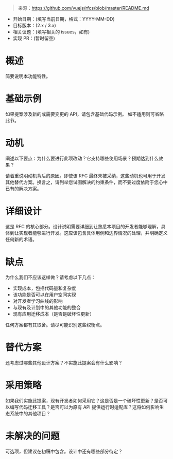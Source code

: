 > 来源：https://github.com/vuejs/rfcs/blob/master/README.md

- 开始日期：(填写当前日期，格式：YYYY-MM-DD)
- 目标版本：(2.x / 3.x)
- 相关议题：(填写相关的 issues，如有)
- 实现 PR：(暂时留空)

# 概述

简要说明本功能特性。

# 基础示例

如果提案涉及新的或需要变更的 API，请包含基础代码示例。
如不适用则可省略此节。

# 动机

阐述以下要点：为什么要进行此项改动？它支持哪些使用场景？预期达到什么效果？

请着重说明动机背后的原因。即使该 RFC 最终未被采纳，这些动机也可用于开发其他替代方案。换言之，请列举您试图解决的约束条件，而不要过度依附于您心中已有的解决方案。

# 详细设计

这是 RFC 的核心部分。设计说明需要详细到让熟悉本项目的开发者能够理解，具体到让实现者能够进行开发。这应该包含具体用例和边界情况的处理，并明确定义任何新的术语。

# 缺点

为什么我们不应该这样做？请考虑以下几点：

- 实现成本，包括代码量和复杂度
- 该功能是否可以在用户空间实现
- 对开发者学习曲线的影响
- 与现有及计划中的其他功能的整合
- 现有应用迁移成本（是否是破坏性更新）

任何方案都有其取舍。请尽可能识别这些权衡点。

# 替代方案

还考虑过哪些其他设计方案？不实施此提案会有什么影响？

# 采用策略

如果我们实施此提案，现有开发者如何采用它？这是否是一个破坏性更新？是否可以编写代码迁移工具？是否可以为原有 API 提供运行时适配库？这将如何影响生态系统中的其他项目？

# 未解决的问题

可选项，但建议在初稿中包含。设计中还有哪些部分待定？
